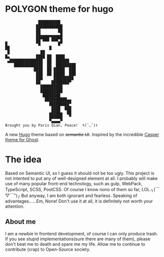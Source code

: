 # POLYGON theme for hugo
```
               ██████████       
              ████████████      
              ██        ██      
              ██▄▄▄▄▄▄▄▄▄█      
              ██▀███ ███▀█       
█             ▀█        █▀      
██                  █           
 █              ██              
█▄            ████ ██  ████
 ▄███████████████  ██  ██████   
    █████████████  ██  █████████
             ████  ██ █████  ███
              ███  ██ █████  ███
              ███     █████████
              ██     ████████▀
                ██████████
                ██████████
                 ████████
                  ██████████▄▄
                    █████████▀
                     ████  ███
                    ▄████▄  ██
                    ██████   ▀
                    ▀▄▄▄▄▀
Brought you by Paris Qian, Peace!  ٩(˘◡˘)۶
```
A new [Hugo](http://gohugo.io/) theme based on ~~semantic UI~~. Inspired by the incredible [Casper theme for Ghost](https://github.com/TryGhost/Casper).

# The idea

Based on Semantic UI, so I guess it should not be too ugly. This project is not intented to put any of well-designed element at all.
I probably will make use of many popular front-end technology, such as gulp, WebPack, TypeScript, SCSS, PostCSS. Of course I know nono of them so far, LOL.╮(￣▽￣")╭ 
But anyway, I am both ignorant and fearless.
Speaking of advantages......Em, None! Don't use it at all, it is definitely not worth your attention.

## About me

I am a newbie in frontend development, of course I can only produce trash. If you see stupid implementations(sure there are many of them), 
please don't beat me to death and spare me my life. Allow me to continue to contribute (crap) to Open-Source society.